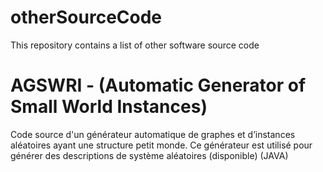 # otherSourceCode
This repository contains a list of other software source code


# AGSWRI - (Automatic Generator of Small World Instances) 
Code source d'un générateur automatique de graphes et d’instances aléatoires ayant une structure petit monde. Ce générateur est utilisé pour générer des descriptions de système aléatoires (disponible) (JAVA)  
